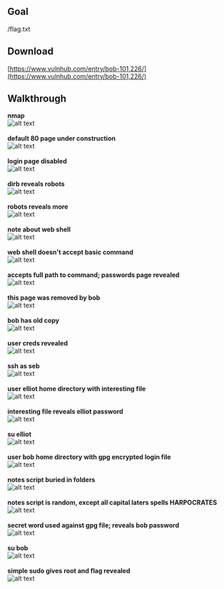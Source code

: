 ## Goal
/flag.txt

## Download
[https://www.vulnhub.com/entry/bob-101,226/](https://www.vulnhub.com/entry/bob-101,226/)

## Walkthrough
**nmap**
<br>![alt text](imgs/nmap.png)
<br><br>**default 80 page under construction**
<br>![alt text](imgs/default80.png)
<br><br>**login page disabled**
<br>![alt text](imgs/login_disabled.png)
<br><br>**dirb reveals robots**
<br>![alt text](imgs/dirb.png)
<br><br>**robots reveals more**
<br>![alt text](imgs/robots.png)
<br><br>**note about web shell**
<br>![alt text](imgs/lat_memo.png)
<br><br>**web shell doesn't accept basic command**
<br>![alt text](imgs/web_shell_1.png)
<br><br>**accepts full path to command; passwords page revealed**
<br>![alt text](imgs/web_shell_2.png)
<br><br>**this page was removed by bob**
<br>![alt text](imgs/passwords.png)
<br><br>**bob has old copy**
<br>![alt text](imgs/bob_home.png)
<br><br>**user creds revealed**
<br>![alt text](imgs/old_passwords.png)
<br><br>**ssh as seb**
<br>![alt text](imgs/ssh_seb.png)
<br><br>**user elliot home directory with interesting file**
<br>![alt text](imgs/elliot_home.png)
<br><br>**interesting file reveals elliot password**
<br>![alt text](imgs/admin_is_dumb.png)
<br><br>**su elliot**
<br>![alt text](imgs/su_elliot.png)
<br><br>**user bob home directory with gpg encrypted login file**
<br>![alt text](imgs/login_file.png)
<br><br>**notes script buried in folders**
<br>![alt text](imgs/secret_notes_1.png)
<br><br>**notes script is random, except all capital laters spells HARPOCRATES**
<br>![alt text](imgs/secret_notes_2.png)
<br><br>**secret word used against gpg file; reveals bob password**
<br>![alt text](imgs/login_decrypted.png)
<br><br>**su bob**
<br>![alt text](imgs/su_bob.png)
<br><br>**simple sudo gives root and flag revealed**
<br>![alt text](imgs/root_flag.png)







